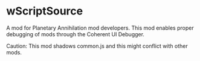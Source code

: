 wScriptSource
=============

A mod for Planetary Annihilation mod developers. This mod enables proper debugging of mods through the Coherent UI Debugger.

Caution: This mod shadows common.js and this might conflict with other mods.